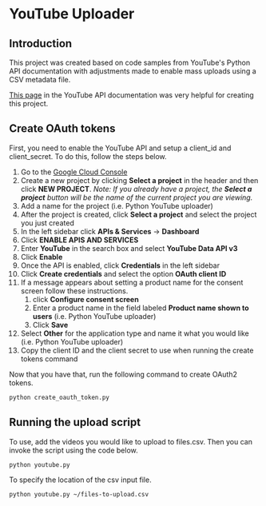 # YouTube Uploader

## Introduction

This project was created based on code samples from YouTube's Python API documentation with adjustments made to enable mass uploads using a CSV metadata file.

[This page](https://developers.google.com/youtube/v3/guides/uploading_a_video) in the YouTube API documentation was very helpful for creating this project.

## Create OAuth tokens

First, you need to enable the YouTube API and setup a client_id and client_secret.  To do this, follow the steps below.

1. Go to the [Google Cloud Console](https://console.cloud.google.com)
1. Create a new project by clicking **Select a project** in the header and then click **NEW PROJECT**.  *Note: If you already have a project, the **Select a project** button will be the name of the current project you are viewing.*
1. Add a name for the project (i.e. Python YouTube uploader)
1. After the project is created, click **Select a project** and select the project you just created
1. In the left sidebar click **APIs & Services** -> **Dashboard**
1. Click **ENABLE APIS AND SERVICES**
1. Enter **YouTube** in the search box and select **YouTube Data API v3**
1. Click **Enable**
1. Once the API is enabled, click **Credentials** in the left sidebar
1. Click **Create credentials** and select the option **OAuth client ID**
1. If a message appears about setting a product name for the consent screen follow these instructions.
   1. click **Configure consent screen**
   1. Enter a product name in the field labeled **Product name shown to users** (i.e. Python YouTube uploader)
   1. Click **Save**
1. Select **Other** for the application type and name it what you would like (i.e. Python YouTube uploader)
1. Copy the client ID and the client secret to use when running the create tokens command

Now that you have that, run the following command to create OAuth2 tokens.

```bash
python create_oauth_token.py
```

## Running the upload script

To use, add the videos you would like to upload to files.csv.  Then you can invoke the script using the code below.

```bash
python youtube.py
```

To specify the location of the csv input file.

```bash
python youtube.py ~/files-to-upload.csv
```

